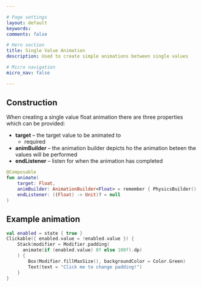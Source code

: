 ```yaml
---

# Page settings
layout: default
keywords:
comments: false

# Hero section
title: Single Value Animation
description: Used to create simple animations between single values

# Micro navigation
micro_nav: false

---
```


## Construction

When creating a single value float animation there are three properties which can be provided:

* **target** – the target value to be animated to
  * required
* **animBuilder** – the animation builder depicts ho the animation beteen the values will be performed
* **endListener** – listen for when the animation has completed

```kotlin
@Composable
fun animate(
    target: Float,
    animBuilder: AnimationBuilder<Float> = remember { PhysicsBuilder() },
    endListener: ((Float) -> Unit)? = null
)
```

## Example animation

```kotlin
val enabled = state { true }
Clickable({ enabled.value = !enabled.value }) {
    Stack(modifier = Modifier.padding(
      animate(if (enabled.value) 0f else 100f).dp)
    ) {
        Box(Modifier.fillMaxSize(), backgroundColor = Color.Green)
        Text(text = "Click me to change padding!")
    }
}
```
